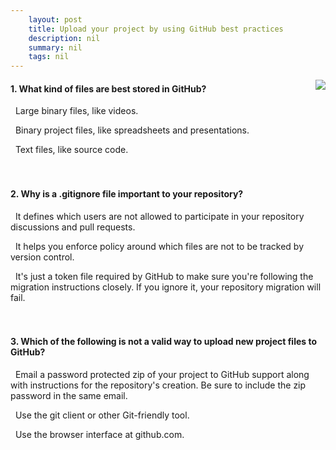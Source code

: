 ```yaml
---
    layout: post
    title: Upload your project by using GitHub best practices 
    description: nil
    summary: nil
    tags: nil
---
```



 <a target="_blank" href="https://docs.microsoft.com/en-us/learn/modules/upload-project-github/4-knowledge-check/"><i class="fas fa-external-link-alt"></i> </a>
 <img align="right" src="https://docs.microsoft.com/en-us/learn/achievements/github/upload-project-github.svg">
####  1. What kind of files are best stored in GitHub?


<i class='far fa-square'></i> &nbsp;&nbsp;Large binary files, like videos.

<i class='far fa-square'></i> &nbsp;&nbsp;Binary project files, like spreadsheets and presentations.

<i class='fas fa-check-square' style='color: Dodgerblue;'></i> &nbsp;&nbsp;Text files, like source code.
<br />
<br />
<br />

####  2. Why is a .gitignore file important to your repository?


<i class='far fa-square'></i> &nbsp;&nbsp;It defines which users are not allowed to participate in your repository discussions and pull requests.

<i class='fas fa-check-square' style='color: Dodgerblue;'></i> &nbsp;&nbsp;It helps you enforce policy around which files are not to be tracked by version control.

<i class='far fa-square'></i> &nbsp;&nbsp;It's just a token file required by GitHub to make sure you're following the migration instructions closely. If you ignore it, your repository migration will fail.
<br />
<br />
<br />

####  3. Which of the following is not a valid way to upload new project files to GitHub?


<i class='fas fa-check-square' style='color: Dodgerblue;'></i> &nbsp;&nbsp;Email a password protected zip of your project to GitHub support along with instructions for the repository's creation. Be sure to include the zip password in the same email.

<i class='far fa-square'></i> &nbsp;&nbsp;Use the git client or other Git-friendly tool.

<i class='far fa-square'></i> &nbsp;&nbsp;Use the browser interface at github.com.
<br />
<br />
<br />
